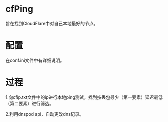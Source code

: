 # cfPing
 旨在找到CloudFlare中对自己本地最好的节点。
# 配置
 在conf.ini文件中有详细说明。
# 过程
 1.向cfip.txt文件中的ip进行本地ping测试，找到按丢包最少（第一要素）延迟最低（第二要素）进行筛选。  
 
 2.利用dnspod api，自动更改dns记录。

